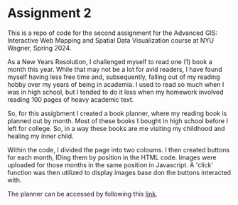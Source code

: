 # Assignment 2

This is a repo of code for the second assignment for the Advanced GIS: Interactive Web Mapping and Spatial Data Visualization course at NYU Wagner, Spring 2024.

As a New Years Resolution, I challenged myself to read one (1) book a month this year. While that may not be a lot for avid readers, I have found myself having less free time and, subsequently, falling out of my reading hobby over my years of being in academia. I used to read so much when I was in high school, but I tended to do it less when my homework involved reading 100 pages of heavy academic text.

So, for this assigbment I created a book planner, where my reading book is planned out by month. Most of these books I bought in high school before I left for college. So, in a way these books are me visiting my childhood and healing my inner child.

Within the code, I divided the page into two coloums. I then created buttons for each month, IDing them by position in the HTML code. Images were uploaded for those months in the same position in Javascript. A 'click' function was then utilized to display images base don the buttons interacted with. 

The planner can be accessed by following this [link](https://ceinna.github.io/assignment-2/).
